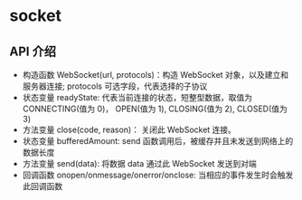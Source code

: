 # socket

## API 介绍

- 构造函数 WebSocket(url, protocols)：构造 WebSocket 对象，以及建立和服务器连接; protocols 可选字段，代表选择的子协议
- 状态变量 readyState: 代表当前连接的状态，短整型数据，取值为 CONNECTING(值为 0)， OPEN(值为 1), CLOSING(值为 2), CLOSED(值为 3)
- 方法变量 close(code, reason)： 关闭此 WebSocket 连接。
- 状态变量 bufferedAmount: send 函数调用后，被缓存并且未发送到网络上的数据长度
- 方法变量 send(data): 将数据 data 通过此 WebSocket 发送到对端
- 回调函数 onopen/onmessage/onerror/onclose: 当相应的事件发生时会触发此回调函数
